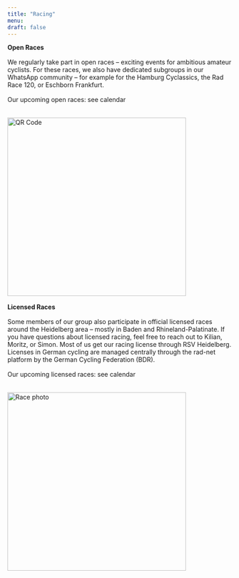 ```yaml
---
title: "Racing"
menu:
draft: false
---
```


**Open Races**  
<div style="margin-top: 1.0rem;"></div>

We regularly take part in open races – exciting events for ambitious amateur cyclists. For these races, we also have dedicated subgroups in our WhatsApp community – for example for the Hamburg Cyclassics, the Rad Race 120, or Eschborn Frankfurt.  
<div style="margin-top: 1.0rem;"></div>

Our upcoming open races: see calendar  
<div style="margin-top: 1.0rem;"></div>

<div style="margin-top: 2rem; text-align: left;">
  <img src="/images/jedermenschrennen.jpg" alt="QR Code" width="400">
</div>

<div style="margin-top: 1.0rem;"></div>

**Licensed Races**  
<div style="margin-top: 1.0rem;"></div>

Some members of our group also participate in official licensed races around the Heidelberg area – mostly in Baden and Rhineland-Palatinate. If you have questions about licensed racing, feel free to reach out to Kilian, Moritz, or Simon. Most of us get our racing license through RSV Heidelberg. Licenses in German cycling are managed centrally through the rad-net platform by the German Cycling Federation (BDR).  
<div style="margin-top: 1.0rem;"></div>

Our upcoming licensed races: see calendar  
<div style="margin-top: 1.0rem;"></div>

<div style="margin-top: 2rem; text-align: left;">
  <img src="/images/radrennen.jpg" alt="Race photo" width="400">
</div>

